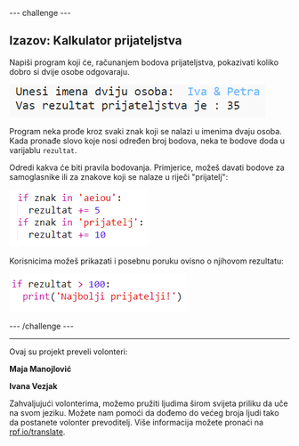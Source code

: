 --- challenge ---

## Izazov: Kalkulator prijateljstva

Napiši program koji će, računanjem bodova prijateljstva, pokazivati koliko dobro si dvije osobe odgovaraju.

![screenshot](images/messages-friends.png)

Program neka prođe kroz svaki znak koji se nalazi u imenima dvaju osoba. Kada pronađe slovo koje nosi određen broj bodova, neka te bodove doda u varijablu `rezultat`.

Odredi kakva će biti pravila bodovanja. Primjerice, možeš davati bodove za samoglasnike ili za znakove koji se nalaze u riječi "prijatelj":

![screenshot](images/messages-friends-code.png)

Korisnicima možeš prikazati i posebnu poruku ovisno o njihovom rezultatu:

![screenshot](images/messages-best-friends.png)

--- /challenge ---

***
Ovaj su projekt preveli volonteri:

**Maja Manojlović**

**Ivana Vezjak**

Zahvaljujući volonterima, možemo pružiti ljudima širom svijeta priliku da uče na svom jeziku. Možete nam pomoći da dođemo do većeg broja ljudi tako da postanete volonter prevoditelj. Više informacija možete pronaći na [rpf.io/translate](https://rpf.io/translate).